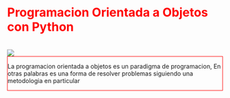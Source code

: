 <h1 style='color: red'>Programacion Orientada a Objetos con Python</h1><br>
<img src='https://i.imgur.com/gScS6Vz.png'>
<div style="border: 1px solid red"><p>La programacion orientada a objetos es un paradigma de programacion, En otras palabras
es una forma de resolver problemas siguiendo una metodologia en particular</p></div>
